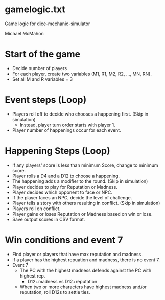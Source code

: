 # gamelogic.txt

Game logic for dice-mechanic-simulator

Michael McMahon

# Start of the game
- Decide number of players
- For each player, create two variables (M1, R1, M2, R2, ..., MN, RN).
- Set all M and R variables = 3

# Event steps (Loop)
- Players roll off to decide who chooses a happening first. (Skip in simulation)
  - Instead, player turn order starts with player 1.
- Player number of happenings occur for each event.

# Happening Steps (Loop)
- If any players' score is less than minimum Score, change to minimum score.
- Player rolls a D4 and a D12 to choose a happening.
- The happening adds a modifier to the round. (Skip in simulation)
- Player decides to play for Reputation or Madness.
- Player decides which opponent to face or NPC.
- If the player faces an NPC, decide the level of challenge.
- Player tells a story with others resulting in conflict. (Skip in simulation)
- Players roll on conflict.
- Player gains or loses Reputation or Madness based on win or lose.
- Save output scores in CSV format.

# Win conditions and event 7
- Find player or players that have max reputation and madness.
- If a player has the highest repuation and madness, there is no event 7.
- Event 7
  - The PC with the highest madness defends against the PC with highest rep.
    - D12+madness vs D12+reputation
  - When two or more characters have highest madness and/or reputation, roll
D12s to settle ties.

